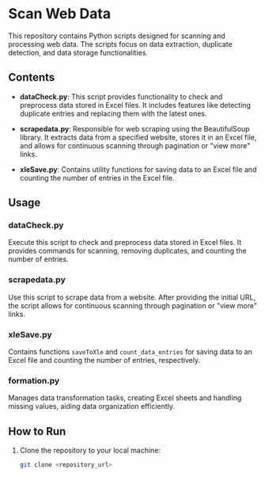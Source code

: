 # Scan Web Data

This repository contains Python scripts designed for scanning and processing web data. The scripts focus on data extraction, duplicate detection, and data storage functionalities.

## Contents

- **dataCheck.py**: This script provides functionality to check and preprocess data stored in Excel files. It includes features like detecting duplicate entries and replacing them with the latest ones.

- **scrapedata.py**: Responsible for web scraping using the BeautifulSoup library. It extracts data from a specified website, stores it in an Excel file, and allows for continuous scanning through pagination or "view more" links.

- **xleSave.py**: Contains utility functions for saving data to an Excel file and counting the number of entries in the Excel file.

## Usage

### dataCheck.py
Execute this script to check and preprocess data stored in Excel files. It provides commands for scanning, removing duplicates, and counting the number of entries.

### scrapedata.py
Use this script to scrape data from a website. After providing the initial URL, the script allows for continuous scanning through pagination or "view more" links.

### xleSave.py
Contains functions `saveToXle` and `count_data_entries` for saving data to an Excel file and counting the number of entries, respectively.

### formation.py
Manages data transformation tasks, creating Excel sheets and handling missing values, aiding data organization efficiently.

## How to Run

1. Clone the repository to your local machine:
   ```bash
   git clone <repository_url>

